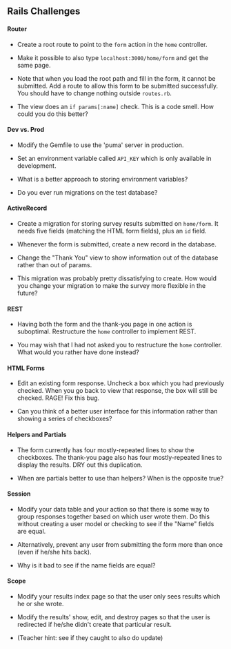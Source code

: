 ## Rails Challenges

#### Router

* Create a root route to point to the `form` action in the `home` controller.

* Make it possible to also type `localhost:3000/home/form` and get the same page.

* Note that when you load the root path and fill in the form, it cannot be submitted.  Add a route to allow this form to be submitted successfully.  You should have to change nothing outside `routes.rb`.

* The view does an `if params[:name]` check.  This is a code smell.  How could you do this better?

#### Dev vs. Prod

* Modify the Gemfile to use the 'puma' server in production.

* Set an environment variable called `API_KEY` which is only available in development.

* What is a better approach to storing environment variables?

* Do you ever run migrations on the test database?

#### ActiveRecord

* Create a migration for storing survey results submitted on `home/form`.  It needs five fields (matching the HTML form fields), plus an `id` field.

* Whenever the form is submitted, create a new record in the database.

* Change the "Thank You" view to show information out of the database rather than out of params.

* This migration was probably pretty dissatisfying to create.  How would you change your migration to make the survey more flexible in the future?

#### REST

* Having both the form and the thank-you page in one action is suboptimal.  Restructure the `home` controller to implement REST.

* You may wish that I had not asked you to restructure the `home` controller.  What would you rather have done instead?

#### HTML Forms

* Edit an existing form response.  Uncheck a box which you had previously checked.  When you go back to view that response, the box will still be checked.  RAGE!  Fix this bug.

* Can you think of a better user interface for this information rather than showing a series of checkboxes?

#### Helpers and Partials

* The form currently has four mostly-repeated lines to show the checkboxes.  The thank-you page also has four mostly-repeated lines to display the results.  DRY out this duplication.

* When are partials better to use than helpers?  When is the opposite true?

#### Session

* Modify your data table and your action so that there is some way to group responses together based on which user wrote them.  Do this without creating a user model or checking to see if the "Name" fields are equal.

* Alternatively, prevent any user from submitting the form more than once (even if he/she hits back).

* Why is it bad to see if the name fields are equal?

#### Scope

* Modify your results index page so that the user only sees results which he or she wrote.

* Modify the results' show, edit, and destroy pages so that the user is redirected if he/she didn't create that particular result.

* (Teacher hint: see if they caught to also do update)
